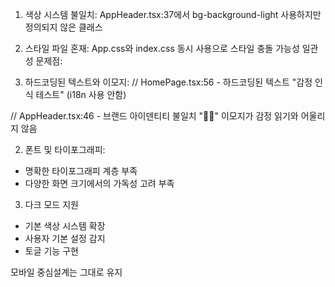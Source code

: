   1. 색상 시스템 불일치: AppHeader.tsx:37에서 bg-background-light 사용하지만        
  정의되지 않은 클래스
  2. 스타일 파일 혼재: App.css와 index.css 동시 사용으로 스타일 충돌 가능성
  일관성 문제점:

  1. 하드코딩된 텍스트와 이모지:
  // HomePage.tsx:56 - 하드코딩된 텍스트
  "감정 인식 테스트" (i18n 사용 안함)

  // AppHeader.tsx:46 - 브랜드 아이덴티티 불일치
  "🧠🫣" 이모지가 감정 읽기와 어울리지 않음

  2. 폰트 및 타이포그래피:
  - 명확한 타이포그래피 계층 부족
  - 다양한 화면 크기에서의 가독성 고려 부족

  3. 다크 모드 지원
  - 기본 색상 시스템 확장
  - 사용자 기본 설정 감지
  - 토글 기능 구현


모바일 중심설계는 그대로 유지

